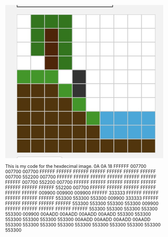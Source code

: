 ![Beutiful Minecraft pixals](../practice/image.html/Minecraft.jpg)

This is my code for the hexdecimal image.
0A
0A
18
FFFFFF 007700 007700 007700 FFFFFF FFFFFF FFFFFF FFFFFF FFFFFF FFFFFF 
FFFFFF 007700 552200 007700 FFFFFF FFFFFF FFFFFF FFFFFF FFFFFF FFFFFF 
FFFFFF 007700 552200 007700 FFFFFF FFFFFF FFFFFF FFFFFF FFFFFF FFFFFF 
FFFFFF FFFFFF 552200 007700 FFFFFF FFFFFF FFFFFF FFFFFF FFFFFF FFFFFF 
009900 009900 009900 FFFFFF 333333 FFFFFF FFFFFF FFFFFF FFFFFF FFFFFF 
553300 553300 553300 009900 333333 FFFFFF FFFFFF FFFFFF FFFFFF FFFFFF 
553300 553300 553300 553300 009900 FFFFFF FFFFFF FFFFFF FFFFFF FFFFFF 
553300 553300 553300 553300 553300 009900 00AADD 00AADD 00AADD 00AADD 
553300 553300 553300 553300 553300 553300 00AADD 00AADD 00AADD 00AADD 
553300 553300 553300 553300 553300 553300 553300 553300 553300 553300
